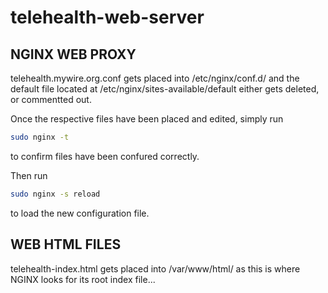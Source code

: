 # telehealth-web-server

## NGINX WEB PROXY
telehealth.mywire.org.conf gets placed into /etc/nginx/conf.d/
and the default file located at /etc/nginx/sites-available/default either gets deleted, or commentted out.

Once the respective files have been placed and edited, simply run
```bash
sudo nginx -t
```
to confirm files have been confured correctly.

Then run
```bash
sudo nginx -s reload
```
to load the new configuration file.

## WEB HTML FILES
telehealth-index.html gets placed into /var/www/html/ as this is where NGINX looks for its root index file...
